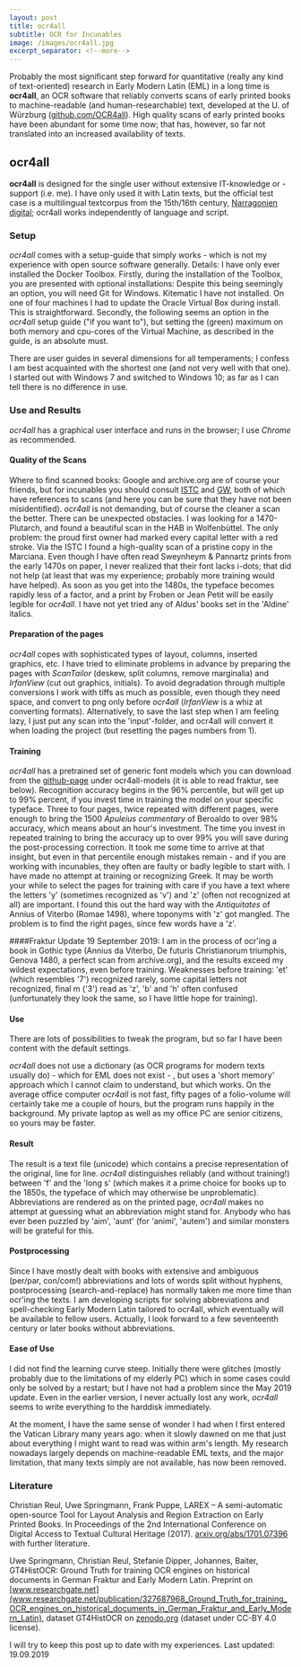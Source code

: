 ```yaml
---
layout: post
title: ocr4all
subtitle: OCR for Incunables
image: /images/ocr4all.jpg
excerpt_separator: <!--more-->
---
```

Probably the most significant step forward for quantitative (really any kind of text-oriented) research in Early Modern Latin (EML) in a long time is **ocr4all**, an OCR software that reliably converts scans of early printed books to machine-readable (and human-researchable) text, developed at the U. of Würzburg ([github.com/OCR4all](github.com/OCR4all)). High quality scans of early printed books have been abundant for some time now; that has, however, so far not translated into an increased availability of texts.
<!--more-->

## ocr4all
**ocr4all** is designed for the single user without extensive IT-knowledge or -support (i.e. me).  I have only used it with Latin texts, but the official test case is a multilingual textcorpus from the 15th/16th century, [Narragonien digital](kallimachos.de/kallimachos/index.php/Narragonien); ocr4all works independently of language and script. 

### Setup
*ocr4all* comes with a setup-guide that simply works - which is not my experience with open source software generally. Details: I have only ever installed the Docker Toolbox. Firstly, during the installation of the Toolbox, you are presented with optional installations: Despite this being seemingly an option, you will need Git for Windows. Kitematic I have not installed. On one of four machines I had to update the Oracle Virtual Box during install. This is straightforward. Secondly, the following seems an option in the *ocr4all* setup guide ("if you want to"), but setting the (green) maximum on both memory and cpu-cores of the Virtual Machine, as described in the guide, is an absolute must. 

There are user guides in several dimensions for all temperaments; I confess I am best acquainted with the shortest one (and not very well with that one). I started out with Windows 7 and switched to Windows 10; as far as I can tell there is no difference in use. 

### Use and Results
*ocr4all* has a graphical user interface and runs in the browser; I use *Chrome* as recommended. 

#### Quality of the Scans
Where to find scanned books: Google and archive.org are of course your friends, but for incunables you should consult [ISTC](data.cerl.org/istc/_search) and [GW](www.gesamtkatalogderwiegendrucke.de/), both of which have references to scans (and here you can be sure that they have not been misidentified). *ocr4all* is not demanding, but of course the cleaner a scan the better. There can be unexpected obstacles. I was looking for a 1470-Plutarch, and found a beautiful scan in the HAB in Wolfenbüttel. The only problem: the proud first owner had marked every capital letter with a red stroke. Via the ISTC I found a high-quality scan of a pristine copy in the Marciana. Even though I have often read Sweynheym & Pannartz prints from the early 1470s on paper, I never realized that their font lacks i-dots; that did not help (at least that was my experience; probably more training would have helped). As soon as you get into the 1480s, the typeface becomes rapidly less of a factor, and a print by Froben or Jean Petit will be easily legible for *ocr4all*. I have not yet tried any of Aldus' books set in the 'Aldine' italics. 

#### Preparation of the pages
*ocr4all* copes with sophisticated types of layout, columns, inserted graphics, etc. I have tried to eliminate problems in advance by preparing the pages with *ScanTailor* (deskew, split columns, remove marginalia) and *IrfanView* (cut out graphics, initials). To avoid degradation through multiple conversions I work with tiffs as much as possible, even though they need space, and convert to png only before *ocr4all* (*IrfanView* is a whiz at converting formats). Alternatively,  to save the last step when I am feeling lazy, I just put any scan into the 'input'-folder, and ocr4all will convert it when loading the project (but resetting the pages numbers from 1).

#### Training
*ocr4all* has a pretrained set of generic font models which you can download from the [github-page](github.com/OCR4all) under ocr4all-models (it is able to read fraktur, see below). Recognition accuracy begins in the 96% percentile, but will get up to 99% percent, if you invest time in training the model on your specific typeface. Three to four pages, twice repeated with different pages, were enough to bring the 1500 *Apuleius commentary* of Beroaldo to over 98% accuracy, which means about an hour's investment. The time you invest in repeated training to bring the accuracy up to over 99% you will save during the post-processing correction. It took me some time to arrive at that insight, but even in that percentile enough mistakes remain - and if you are working with incunables, they often are faulty or badly legible to start with. I have made no attempt at training or recognizing Greek. It may be worth your while to select the pages for training with care if you have a text where the letters 'y' (sometimes recognized as 'v') and 'z' (often not recognized at all) are important. I found this out the hard way with the *Antiquitates* of Annius of Viterbo (Romae 1498), where toponyms with 'z' got mangled. The problem is to find the right pages, since few words have a 'z'.

####Fraktur
Update 19 September 2019: I am in the process of ocr'ing a book in Gothic type (Annius da Viterbo, De futuris Christianorum triumphis, Genova 1480, a perfect scan from archive.org), and the results exceed my wildest expectations, even before training. Weaknesses before training: 'et' (which resembles '7') recognized rarely, some capital letters not recognized, final m ('3') read as 'z', 'b' and 'h' often confused (unfortunately they look the same, so I have little hope for training).

#### Use
There are lots of possibilities to tweak the program, but so far I have been content with the default settings. 

*ocr4all* does not use a dictionary (as OCR programs for modern texts usually do) - which for EML does not exist - , but uses a 'short memory' approach which I cannot claim to understand, but which works. On the average office computer *ocr4all* is not fast, fifty pages of a folio-volume will certainly take me a couple of hours, but the program runs happily in the background. My private laptop as well as my office PC are senior citizens, so yours may be faster.

#### Result
The result is a text file (unicode) which contains a precise representation of the original, line for line. *ocr4all* distinguishes reliably (and without training!) between 'f' and the 'long s' (which makes it a prime choice for books up to the 1850s, the typeface of which may otherwise be unproblematic). Abbreviations are rendered as on the printed page, *ocr4all* makes no attempt at guessing what an abbreviation might stand for. Anybody who has ever been puzzled by 'aim', 'aunt' (for 'animi', 'autem') and similar monsters will be grateful for this. 
 
#### Postprocessing
Since I have mostly dealt with books with extensive and ambiguous (per/par, con/com!) abbreviations and lots of words split without hyphens, postprocessing (search-and-replace) has normally taken me more time than ocr'ing the texts. I am developing scripts for solving abbreviations and spell-checking Early Modern Latin tailored to ocr4all, which eventually will be available to fellow users. Actually, I look forward to a few seventeenth century or later books without abbreviations.

#### Ease of Use
I did not find the learning curve steep. Initially there were glitches (mostly probably due to the limitations of my elderly PC) which in some cases could only be solved by a restart; but I have not had a problem since the May 2019 update. Even in the earlier version, I never actually lost any work, *ocr4all* seems to write everything to the harddisk immediately. 

At the moment, I have the same sense of wonder I had when I first entered the Vatican Library many years ago: when it slowly dawned on me that just about everything I might want to read was within arm's length. My research nowadays largely depends on machine-readable EML texts, and the major limitation, that many texts simply are not available, has now been removed.

### Literature
Christian Reul, Uwe Springmann, Frank Puppe, LAREX – A semi-automatic open-source Tool for Layout Analysis and Region Extraction on Early Printed Books. In Proceedings of the 2nd International Conference on Digital Access to Textual Cultural Heritage (2017). 
[arxiv.org/abs/1701.07396](https://arxiv.org/abs/1701.07396) with further literature. 

Uwe Springmann, Christian Reul, Stefanie Dipper, Johannes, Baiter, GT4HistOCR: Ground Truth for training OCR engines on historical documents in German Fraktur and Early Modern Latin. Preprint on [www.researchgate.net](www.researchgate.net/publication/327687968_Ground_Truth_for_training_OCR_engines_on_historical_documents_in_German_Fraktur_and_Early_Modern_Latin), dataset GT4HistOCR on [zenodo.org](zenodo.org/record/1344132) (dataset under CC-BY 4.0 license).

I will try to keep this post up to date with my experiences. Last updated: 19.09.2019

